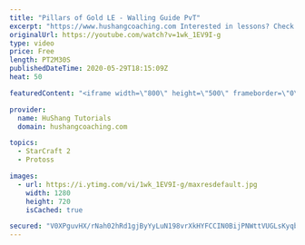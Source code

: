 ```yaml
---
title: "Pillars of Gold LE - Walling Guide PvT"
excerpt: "https://www.hushangcoaching.com Interested in lessons? Check out the website for more information ------------------------------------------------------------------------------------------------------- Want to support HuShang Tutorials directly? Patreon is a website where you can contribute a monthly"
originalUrl: https://youtube.com/watch?v=1wk_1EV9I-g
type: video
price: Free
length: PT2M30S
publishedDateTime: 2020-05-29T18:15:09Z
heat: 50

featuredContent: "<iframe width=\"800\" height=\"500\" frameborder=\"0\" src=\"https://www.youtube.com/embed/1wk_1EV9I-g\" allow=\"accelerometer; autoplay; encrypted-media; gyroscope; picture-in-picture\" allowfullscreen></iframe>"

provider:
  name: HuShang Tutorials
  domain: hushangcoaching.com

topics:
  - StarCraft 2
  - Protoss

images:
  - url: https://i.ytimg.com/vi/1wk_1EV9I-g/maxresdefault.jpg
    width: 1280
    height: 720
    isCached: true

secured: "V0XPguvHX/rNah02hRd1gjByYyLuN198vrXkHYFCCIN0BijPNWttVUGLsKyqbduakapN00g+INCgE7sPGEuFOJpbKOOQEIvOCWw+fQ4eaQSgbXixbusIPYwZz160qT+ZRy2a+bM+h8H/VO96js2d9fg/qiqVlzACsn1uPKISc0j/aJVAHxp5HLyA0QuTrOYgZtoxU2uT4ldq59z7E8YMpQQoGLFjGfy+8tSFO1zMrPRcYUzrK/9ioq/g4ZTFtmGrqomoFf55hNKF0YnNcprlICzKXdBY/jRTOrHqrorRc/RknboB3hZd6Y9bDaUDaf0c63OZR5UeLq6AkObDs3FfKaj4852yCCxdC+ZXKd3W9S6h8IyL8boRr2jFr4KHY48NWIoqro/WAlB9uTZ3lgRdq01+Pesmz2ZVU1bddwq2TiI=;yS4YGBArXy3uJtUDFLfTCw=="
---
```


